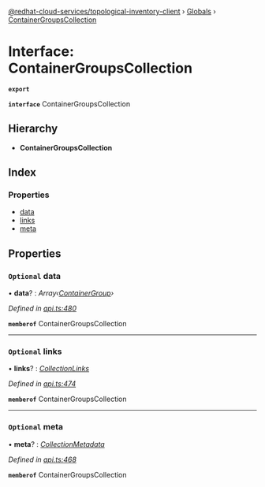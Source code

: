 [@redhat-cloud-services/topological-inventory-client](../README.md) › [Globals](../globals.md) › [ContainerGroupsCollection](containergroupscollection.md)

# Interface: ContainerGroupsCollection

**`export`** 

**`interface`** ContainerGroupsCollection

## Hierarchy

* **ContainerGroupsCollection**

## Index

### Properties

* [data](containergroupscollection.md#optional-data)
* [links](containergroupscollection.md#optional-links)
* [meta](containergroupscollection.md#optional-meta)

## Properties

### `Optional` data

• **data**? : *Array‹[ContainerGroup](containergroup.md)›*

*Defined in [api.ts:480](https://github.com/RedHatInsights/javascript-clients.gi/blob/master/packages/topological-inventory/api.ts#L480)*

**`memberof`** ContainerGroupsCollection

___

### `Optional` links

• **links**? : *[CollectionLinks](collectionlinks.md)*

*Defined in [api.ts:474](https://github.com/RedHatInsights/javascript-clients.gi/blob/master/packages/topological-inventory/api.ts#L474)*

**`memberof`** ContainerGroupsCollection

___

### `Optional` meta

• **meta**? : *[CollectionMetadata](collectionmetadata.md)*

*Defined in [api.ts:468](https://github.com/RedHatInsights/javascript-clients.gi/blob/master/packages/topological-inventory/api.ts#L468)*

**`memberof`** ContainerGroupsCollection
